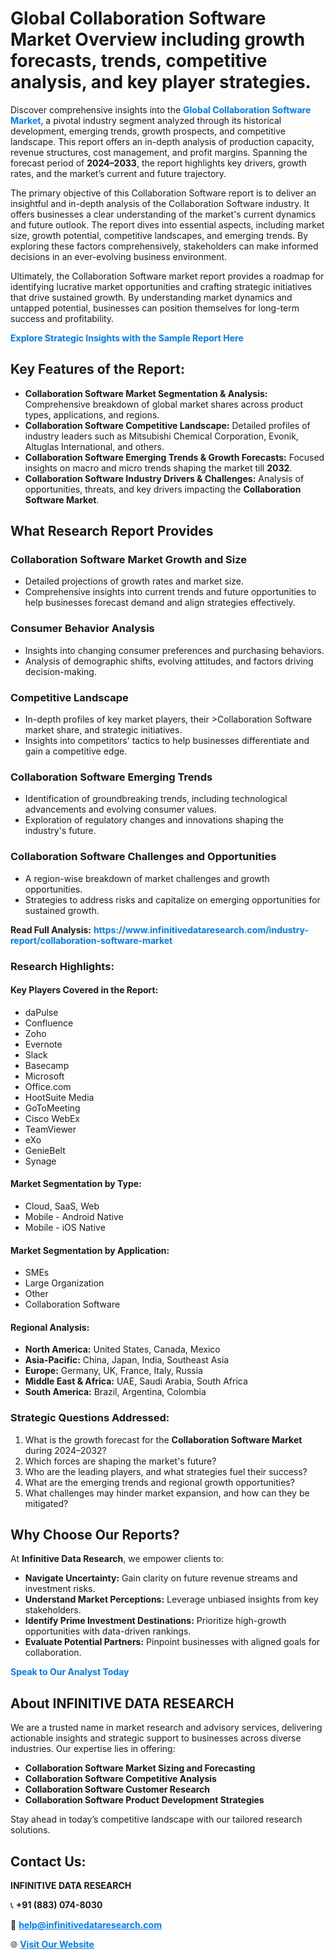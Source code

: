 <h1>Global Collaboration Software Market Overview including growth forecasts, trends, competitive analysis, and key player strategies.</h1>
<p>
Discover comprehensive insights into the 
<a href="https://www.infinitivedataresearch.com/industry-report/collaboration-software-market" rel="dofollow" style="color: #007BFF; text-decoration: none;"><strong>Global Collaboration Software Market</strong></a>, a pivotal industry segment analyzed through its historical development, emerging trends, growth prospects, and competitive landscape. This report offers an in-depth analysis of production capacity, revenue structures, cost management, and profit margins. Spanning the forecast period of <strong>2024–2033</strong>, the report highlights key drivers, growth rates, and the market’s current and future trajectory.
</p>
<p>
The primary objective of this Collaboration Software report is to deliver an insightful and in-depth analysis of the Collaboration Software industry. It offers businesses a clear understanding of the market's current dynamics and future outlook. The report dives into essential aspects, including market size, growth potential, competitive landscapes, and emerging trends. By exploring these factors comprehensively, stakeholders can make informed decisions in an ever-evolving business environment.
</p>
<p>
Ultimately, the Collaboration Software market report provides a roadmap for identifying lucrative market opportunities and crafting strategic initiatives that drive sustained growth. By understanding market dynamics and untapped potential, businesses can position themselves for long-term success and profitability.
</p>
<p>
<a href="https://www.infinitivedataresearch.com/request-sample/reportId=103493" style="color: #007BFF; text-decoration: none;"><strong>Explore Strategic Insights with the Sample Report Here</strong></a>
</p>

<h2>Key Features of the Report:</h2>
<ul>
<li><strong>Collaboration Software Market Segmentation & Analysis:</strong> Comprehensive breakdown of global market shares across product types, applications, and regions.</li>
<li><strong>Collaboration Software Competitive Landscape:</strong> Detailed profiles of industry leaders such as Mitsubishi Chemical Corporation, Evonik, Altuglas International, and others.</li>
<li><strong>Collaboration Software Emerging Trends & Growth Forecasts:</strong> Focused insights on macro and micro trends shaping the market till <strong>2032</strong>.</li>
<li><strong>Collaboration Software Industry Drivers & Challenges:</strong> Analysis of opportunities, threats, and key drivers impacting the <strong>Collaboration Software Market</strong>.</li>
</ul>

<h2>What Research Report Provides</h2>
<h3>Collaboration Software Market Growth and Size</h3>
<ul>
<li>Detailed projections of growth rates and market size.</li>
<li>Comprehensive insights into current trends and future opportunities to help businesses forecast demand and align strategies effectively.</li>
</ul>

<h3>Consumer Behavior Analysis</h3>
<ul>
<li>Insights into changing consumer preferences and purchasing behaviors.</li>
<li>Analysis of demographic shifts, evolving attitudes, and factors driving decision-making.</li>
</ul>

<h3>Competitive Landscape</h3>
<ul>
<li>In-depth profiles of key market players, their >Collaboration Software market share, and strategic initiatives.</li>
<li>Insights into competitors' tactics to help businesses differentiate and gain a competitive edge.</li>
</ul>

<h3>Collaboration Software Emerging Trends</h3>
<ul>
<li>Identification of groundbreaking trends, including technological advancements and evolving consumer values.</li>
<li>Exploration of regulatory changes and innovations shaping the industry's future.</li>
</ul>

<h3>Collaboration Software Challenges and Opportunities</h3>
<ul>
<li>A region-wise breakdown of market challenges and growth opportunities.</li>
<li>Strategies to address risks and capitalize on emerging opportunities for sustained growth.</li>
</ul>
<p><strong>Read Full Analysis:</strong> <a href="https://www.infinitivedataresearch.com/industry-report/collaboration-software-market" rel="dofollow" style="color: #007BFF; text-decoration: none;"><strong>https://www.infinitivedataresearch.com/industry-report/collaboration-software-market</strong></a></p>
<h3>Research Highlights:</h3>
<h4>Key Players Covered in the Report:</h4>
<ul><li>daPulse</li><li>Confluence</li><li>Zoho</li><li>Evernote</li><li>Slack</li><li>Basecamp</li><li>Microsoft</li><li>Office.com</li><li>HootSuite Media</li><li>GoToMeeting</li><li>Cisco WebEx</li><li>TeamViewer</li><li>eXo</li><li>GenieBelt</li><li>Synage</li></ul>
<h4>Market Segmentation by Type:</h4>
<ul><li>Cloud, SaaS, Web</li><li>Mobile - Android Native</li><li>Mobile - iOS Native</li></ul>
<h4>Market Segmentation by Application:</h4>
<ul><li>SMEs</li><li>Large Organization</li><li>Other</li><li>Collaboration Software</li></ul>

<h4>Regional Analysis:</h4>
<ul>
<li><strong>North America:</strong> United States, Canada, Mexico</li>
<li><strong>Asia-Pacific:</strong> China, Japan, India, Southeast Asia</li>
<li><strong>Europe:</strong> Germany, UK, France, Italy, Russia</li>
<li><strong>Middle East & Africa:</strong> UAE, Saudi Arabia, South Africa</li>
<li><strong>South America:</strong> Brazil, Argentina, Colombia</li>
</ul>

<h3>Strategic Questions Addressed:</h3>
<ol>
<li>What is the growth forecast for the <strong>Collaboration Software Market</strong> during 2024–2032?</li>
<li>Which forces are shaping the market's future?</li>
<li>Who are the leading players, and what strategies fuel their success?</li>
<li>What are the emerging trends and regional growth opportunities?</li>
<li>What challenges may hinder market expansion, and how can they be mitigated?</li>
</ol>

<h2>Why Choose Our Reports?</h2>
<p>At <strong>Infinitive Data Research</strong>, we empower clients to:</p>
<ul>
<li><strong>Navigate Uncertainty:</strong> Gain clarity on future revenue streams and investment risks.</li>
<li><strong>Understand Market Perceptions:</strong> Leverage unbiased insights from key stakeholders.</li>
<li><strong>Identify Prime Investment Destinations:</strong> Prioritize high-growth opportunities with data-driven rankings.</li>
<li><strong>Evaluate Potential Partners:</strong> Pinpoint businesses with aligned goals for collaboration.</li>
</ul>
<p><a href="https://www.infinitivedataresearch.com/industry-report/collaboration-software-market" rel="dofollow" style="color: #007BFF; text-decoration: none;"><strong>Speak to Our Analyst Today</strong></a></p>

<h2>About INFINITIVE DATA RESEARCH</h2>
<p>We are a trusted name in market research and advisory services, delivering actionable insights and strategic support to businesses across diverse industries. Our expertise lies in offering:</p>
<ul>
<li><strong>Collaboration Software Market Sizing and Forecasting</strong></li>
<li><strong>Collaboration Software Competitive Analysis</strong></li>
<li><strong>Collaboration Software Customer Research</strong></li>
<li><strong>Collaboration Software Product Development Strategies</strong></li>
</ul>
<p>Stay ahead in today’s competitive landscape with our tailored research solutions.</p>

<h2>Contact Us:</h2>
<p><strong>INFINITIVE DATA RESEARCH</strong></p>
<p>📞 <strong>+91 (883) 074-8030</strong></p>
<p>📧 <strong><a href="mailto:help@infinitivedataresearch.com" style="color: #007BFF;">help@infinitivedataresearch.com</a></strong></p>
<p>🌐 <strong><a href="https://www.infinitivedataresearch.com" rel="dofollow" style="color: #007BFF;">Visit Our Website</a></strong></p>